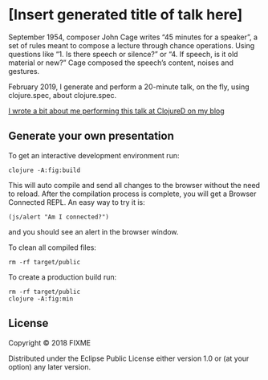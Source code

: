 # [Insert generated title of talk here]

September 1954, composer John Cage writes “45 minutes for a speaker”, a set of rules meant to compose a lecture through chance operations. Using questions like “1. Is there speech or silence?” or “4. If speech, is it old material or new?” Cage composed the speech’s content, noises and gestures.

February 2019, I generate and perform a 20-minute talk, on the fly, using clojure.spec, about clojure.spec.

[I wrote a bit about me performing this talk at ClojureD on my blog](https://jelle.io/talking-gibberish-on-a-tech-conference-4021140)

## Generate your own presentation

To get an interactive development environment run:

    clojure -A:fig:build

This will auto compile and send all changes to the browser without the
need to reload. After the compilation process is complete, you will
get a Browser Connected REPL. An easy way to try it is:

    (js/alert "Am I connected?")

and you should see an alert in the browser window.

To clean all compiled files:

    rm -rf target/public

To create a production build run:

	rm -rf target/public
	clojure -A:fig:min

## License

Copyright © 2018 FIXME

Distributed under the Eclipse Public License either version 1.0 or (at your option) any later version.
